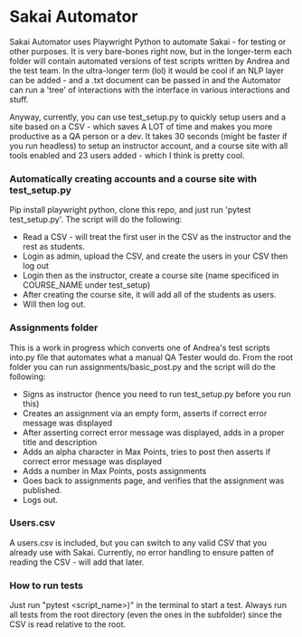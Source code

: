 # Sakai Automator

Sakai Automator uses Playwright Python to automate Sakai - for testing or other purposes. It is very bare-bones right now, but in the longer-term each folder will contain automated versions of test scripts written by Andrea and the test team. In the ultra-longer term (lol) it would be cool if an NLP layer can be added - and a .txt document can be passed in and the Automator can run a 'tree' of interactions with the interface in various interactions and stuff.

Anyway, currently, you can use test_setup.py to quickly setup users and a site based on a CSV - which saves A LOT of time and makes you more productive as a QA person or a dev. It takes 30 seconds (might be faster if you run headless) to setup an instructor account, and a course site with all tools enabled and 23 users added - which I think is pretty cool. 

### Automatically creating accounts and a course site with test_setup.py 
Pip install playwright python, clone this repo, and just run 'pytest test_setup.py'. The script will do the following:

- Read a CSV - will treat the first user in the CSV as the instructor and the rest as students. 
- Login as admin, upload the CSV, and create the users in your CSV then log out
- Login then as the instructor, create a course site (name specificed in COURSE_NAME under test_setup)
- After creating the course site, it will add all of the students as users. 
- Will then log out. 



### Assignments folder

This is a work in progress which converts one of Andrea's test scripts into.py file that automates what a manual QA Tester would do. From the root folder you can run assignments/basic_post.py and the script will do the following:

- Signs as instructor (hence you need to run test_setup.py before you run this)
- Creates an assignment via an empty form, asserts if correct error message was displayed
- After asserting correct error message was displayed, adds in a proper title and description
- Adds an alpha character in Max Points, tries to post then asserts if correct error message was displayed
- Adds a number in Max Points, posts assignments
- Goes back to assignments page, and verifies that the assignment was published. 
- Logs out. 


### Users.csv

A users.csv is included, but you can switch to any valid CSV that you already use with Sakai. Currently, no error handling to ensure patten of reading the CSV - will add that later. 

### How to run tests

Just run "pytest <script_name>)" in the terminal to start a test. Always run all tests from the root directory (even the ones in the subfolder) since the CSV is read relative to the root. 
